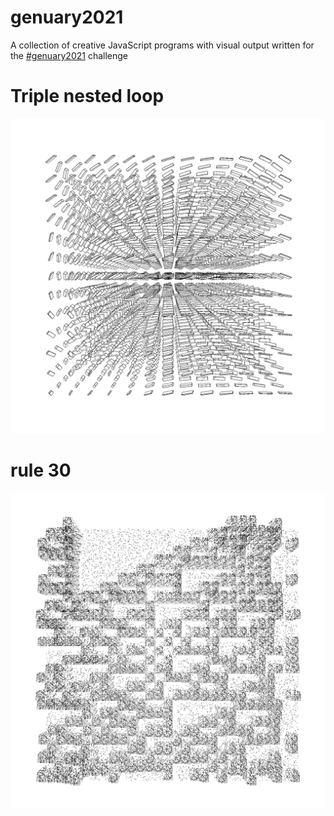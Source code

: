# genuary2021
A collection of creative JavaScript programs with visual output written for the [#genuary2021](https://genuary2021.github.io/) challenge

# Triple nested loop
[![img](images/gen1.jpg)](genuary-1)

# rule 30
[![img](images/gen2.jpg)](genuary-2)
